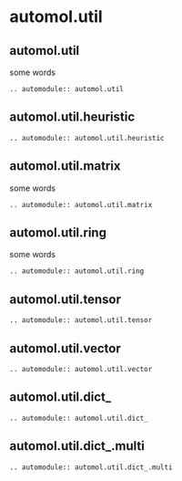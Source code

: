# automol.util 
## automol.util
some words
```{eval-rst}
.. automodule:: automol.util
```
## automol.util.heuristic
```{eval-rst}
.. automodule:: automol.util.heuristic
```
## automol.util.matrix
some words
```{eval-rst}
.. automodule:: automol.util.matrix
```
## automol.util.ring
some words
```{eval-rst}
.. automodule:: automol.util.ring
```
## automol.util.tensor
```{eval-rst}
.. automodule:: automol.util.tensor
```
## automol.util.vector
```{eval-rst}
.. automodule:: automol.util.vector
```
## automol.util.dict_
```{eval-rst}
.. automodule:: automol.util.dict_
```
## automol.util.dict_.multi
```{eval-rst}
.. automodule:: automol.util.dict_.multi
```